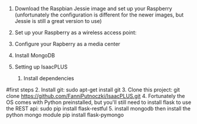 1. Download the Raspbian Jessie image and set up your Raspberry (unfortunately the configuration is different for the newer images, but Jessie is still a great version to use)

2. Set up your Raspberry as a wireless access point: 

3. Configure your Rapberry as a media center

4. Install MongoDB

5. Setting up IsaacPLUS

	1. Install dependencies
	
#first steps
2. Install git: sudo apt-get install git
3. Clone this project: git clone https://github.com/FanniPutnoczki/IsaacPLUS.git
4. Fortunately the OS comes with Python preinstalled, but you'll still need to install flask to use the REST api: 
sudo pip install flask-restful
5. install mongodb then install the python mongo module
pip install flask-pymongo


